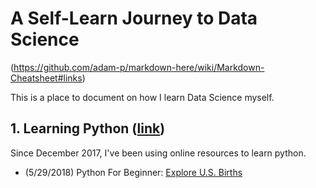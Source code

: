 # A Self-Learn Journey to Data Science
(https://github.com/adam-p/markdown-here/wiki/Markdown-Cheatsheet#links)

This is a place to document on how I learn Data Science myself.

## 1. Learning Python ([link](https://github.com/KarenJF/DataScience/tree/master/Learn_Python))
Since December 2017, I've been using online resources to learn python.  
- (5/29/2018) Python For Beginner: [Explore U.S. Births](https://github.com/KarenJF/DataScience/blob/master/Learn_Python/Explore_US_Births.ipynb)
